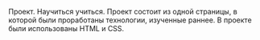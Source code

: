 Проект. Научиться учиться.
Проект состоит из одной страницы, в которой были проработаны технологии, изученные раннее.
В проекте были использованы HTML и CSS.